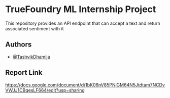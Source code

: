 # TrueFoundry ML Internship Project

This repository provides an API endpoint that can accept a text and return associated sentiment with it  



## Authors

- [@TashvikDhamija](https://www.github.com/TashvikDhamija)

## Report Link
https://docs.google.com/document/d/1bK06nV85PNiGM64N5Jtdtam7NCDvVWJJ1CBqesLF664/edit?usp=sharing

